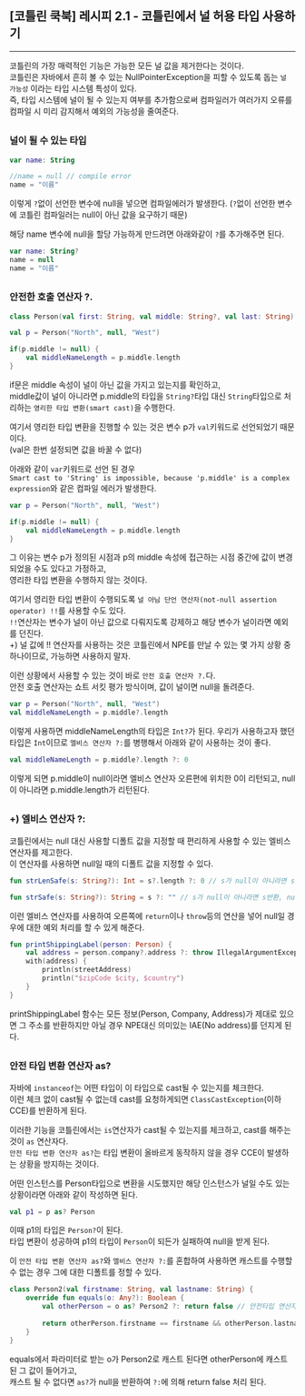 ## [코틀린 쿡북] 레시피 2.1 - 코틀린에서 널 허용 타입 사용하기  
   


---
  
코틀린의 가장 매력적인 기능은 가능한 모든 널 값을 제거한다는 것이다.  
코틀린은 자바에서 흔히 볼 수 있는 NullPointerException을 피할 수 있도록 돕는 `널 가능성` 이라는 타입 시스템 특성이 있다.  
즉, 타입 시스템에 널이 될 수 있는지 여부를 추가함으로써 컴파일러가 여러가지 오류를 컴파일 시 미리 감지해서 예외의 가능성을 줄여준다.  
  
##
### 널이 될 수 있는 타입
```kotlin
var name: String

//name = null // compile error
name = "이름"
```
이렇게 `?`없이 선언한 변수에 null을 넣으면 컴파일에러가 발생한다. (`?`없이 선언한 변수에 코틀린 컴파일러는 null이 아닌 값을 요구하기 때문)  
  
해당 name 변수에 null을 할당 가능하게 만드려면 아래와같이 `?`를 추가해주면 된다.  
```kotlin
var name: String?
name = null
name = "이름"
```
  
##
  
### 안전한 호출 연산자 ?.
```kotlin
class Person(val first: String, val middle: String?, val last: String)
```
```kotlin
val p = Person("North", null, "West")

if(p.middle != null) {
    val middleNameLength = p.middle.length
}
```
if문은 middle 속성이 널이 아닌 값을 가지고 있는지를 확인하고,  
middle값이 널이 아니라면 p.middle의 타입을 `String?`타입 대신 `String`타입으로 처리하는 `영리한 타입 변환(smart cast)`을 수행한다.  
  
여기서 영리한 타입 변환을 진행할 수 있는 것은 변수 p가 `val`키워드로 선언되었기 때문이다.  
(val은 한번 설정되면 값을 바꿀 수 없다)

아래와 같이 `var`키워드로 선언 된 경우  
`Smart cast to 'String' is impossible, because 'p.middle' is a complex expression`와 같은 컴파일 에러가 발생한다.  
```kotlin
var p = Person("North", null, "West")

if(p.middle != null) {
    val middleNameLength = p.middle.length
}
```
그 이유는 변수 p가 정의된 시점과 p의 middle 속성에 접근하는 시점 중간에 값이 변경되었을 수도 있다고 가정하고,  
영리한 타입 변환을 수행하지 않는 것이다.  
  
여기서 영리한 타입 변환이 수행되도록 `널 아님 단언 연산자(not-null assertion operator) !!`를 사용할 수도 있다.  
`!!`연산자는 변수가 널이 아닌 값으로 다뤄지도록 강제하고 해당 변수가 널이라면 예외를 던진다.  
+) 널 값에 !! 연산자를 사용하는 것은 코틀린에서 NPE를 만날 수 있는 몇 가지 상황 중 하나이므로, 가능하면 사용하지 말자.  
  
이런 상황에서 사용할 수 있는 것이 바로 `안전 호출 연산자 ?.`다.  
안전 호출 연산자는 쇼트 서킷 평가 방식이며, 값이 널이면 null을 돌려준다.  
```kotlin
var p = Person("North", null, "West")
val middleNameLength = p.middle?.length 
```
이렇게 사용하면 middleNameLength의 타입은 `Int?`가 된다. 우리가 사용하고자 했던 타입은 `Int`이므로 `엘비스 연산자 ?:`를 병행해서 아래와 같이 사용하는 것이 좋다.  
```kotlin
val middleNameLength = p.middle?.length ?: 0
```
이렇게 되면 p.middle이 null이라면 엘비스 연산자 오른편에 위치한 0이 리턴되고, null이 아니라면 p.middle.length가 리턴된다.  
  
##
  
### +) 엘비스 연산자 ?:
코틀린에서는 null 대신 사용할 디폴트 값을 지정할 때 편리하게 사용할 수 있는 엘비스 연산자를 제고한다.  
이 연산자를 사용하면 null일 때의 디폴트 값을 지정할 수 있다.  
```kotlin
fun strLenSafe(s: String?): Int = s?.length ?: 0 // s가 null이 아니라면 s의 길이 반환, null이라면 0반환

fun strSafe(s: String?): String = s ?: "" // s가 null이 아니라면 s반환, null이라면 빈 문자열 반환
```
  
이런 엘비스 연산자를 사용하여 오른쪽에 `return`이나 `throw`등의 연산을 넣어 null일 경우에 대한 예외 처리를 할 수 있게 해준다.  
```kotlin
fun printShippingLabel(person: Person) {
    val address = person.company?.address ?: throw IllegalArgumentException("No address")
    with(address) {
        println(streetAddress)
        println("$zipCode $city, $country")
    }
}
```
printShippingLabel 함수는 모든 정보(Person, Company, Address)가 제대로 있으면 그 주소를 반환하지만 아닐 경우 NPE대신 의미있는 IAE(No address)를 던지게 된다.  
  
##
  

### 안전 타입 변환 연산자 as?
자바에 `instanceof`는 어떤 타입이 이 타입으로 cast될 수 있는지를 체크한다.  
이런 체크 없이 cast될 수 없는데 cast를 요청하게되면 `ClassCastException`(이하 CCE)를 반환하게 된다.  
  
이러한 기능을 코틀린에서는 `is`연산자가 cast될 수 있는지를 체크하고, cast를 해주는 것이 `as` 연산자다.  
`안전 타입 변환 연산자 as?`는 타입 변환이 올바르게 동작하지 않을 경우 CCE이 발생하는 상황을 방지하는 것이다.  
  
어떤 인스턴스를 Person타입으로 변환을 시도했지만 해당 인스턴스가 널일 수도 있는 상황이라면 아래와 같이 작성하면 된다.  
```kotlin
val p1 = p as? Person
```
이때 p1의 타입은 `Person?`이 된다.  
타입 변환이 성공하여 p1의 타입이 `Person`이 되든가 실패하여 null을 받게 된다.  
  
이 `안전 타입 변환 연산자 as?`와 `엘비스 연산자 ?:`를 혼합하여 사용하면 캐스트를 수행할 수 없는 경우 그에 대한 디폴트를 정할 수 있다.  
```kotlin
class Person2(val firstname: String, val lastname: String) {
    override fun equals(o: Any?): Boolean {
        val otherPerson = o as? Person2 ?: return false // 안전타입 연산자 + 엘비스 연산자
        
        return otherPerson.firstname == firstname && otherPerson.lastname == lastname
    }
}
```
equals에서 파라미터로 받는 o가 Person2로 캐스트 된다면 otherPerson에 캐스트 된 그 값이 들어가고,  
캐스트 될 수 없다면 `as?`가 null을 반환하여 `?:`에 의해 return false 처리 된다.  


